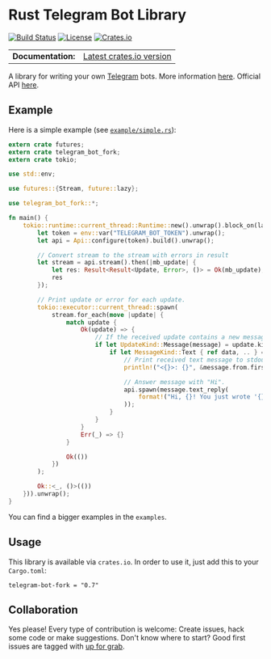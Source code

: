 Rust Telegram Bot Library
=========================
[![Build Status](https://img.shields.io/travis/Emulator000/telegram-bot/master.svg)](https://travis-ci.org/Emulator000/telegram-bot)
[![License](https://img.shields.io/github/license/Emulator000/telegram-bot.svg)]()
[![Crates.io](https://img.shields.io/crates/v/telegram-bot-fork.svg)](https://crates.io/crates/telegram-bot-fork)

<table>
  <tbody>
    <tr>
      <td><b>Documentation:</b></td>
      <td><a href="https://docs.rs/telegram-bot-fork/">Latest crates.io version</a></td>
    </tr>
  </tbody>
</table>

A library for writing your own [Telegram](https://telegram.org/) bots. More information [here](https://core.telegram.org/bots). Official API [here](https://core.telegram.org/bots/api).

## Example
Here is a simple example (see [`example/simple.rs`](https://github.com/Emulator000/telegram-bot/blob/master/lib/examples/simple.rs)):

``` rust
extern crate futures;
extern crate telegram_bot_fork;
extern crate tokio;

use std::env;

use futures::{Stream, future::lazy};

use telegram_bot_fork::*;

fn main() {
    tokio::runtime::current_thread::Runtime::new().unwrap().block_on(lazy(|| {
        let token = env::var("TELEGRAM_BOT_TOKEN").unwrap();
        let api = Api::configure(token).build().unwrap();

        // Convert stream to the stream with errors in result
        let stream = api.stream().then(|mb_update| {
            let res: Result<Result<Update, Error>, ()> = Ok(mb_update);
            res
        });

        // Print update or error for each update.
        tokio::executor::current_thread::spawn(
            stream.for_each(move |update| {
                match update {
                    Ok(update) => {
                        // If the received update contains a new message...
                        if let UpdateKind::Message(message) = update.kind {
                            if let MessageKind::Text { ref data, .. } = message.kind {
                                // Print received text message to stdout.
                                println!("<{}>: {}", &message.from.first_name, data);

                                // Answer message with "Hi".
                                api.spawn(message.text_reply(
                                    format!("Hi, {}! You just wrote '{}'", &message.from.first_name, data)
                                ));
                            }
                        }
                    }
                    Err(_) => {}
                }

                Ok(())
            })
        );

        Ok::<_, ()>(())
    })).unwrap();
}
```
You can find a bigger examples in the `examples`.

## Usage
This library is available via `crates.io`. In order to use it, just add this to your `Cargo.toml`:

```
telegram-bot-fork = "0.7"
```

## Collaboration
Yes please! Every type of contribution is welcome: Create issues, hack some code or make suggestions. Don't know where to start? Good first issues are tagged with [up for grab](https://github.com/Emulator000/telegram-bot/issues?q=is%3Aissue+is%3Aopen+label%3A%22up+for+grab%22).

